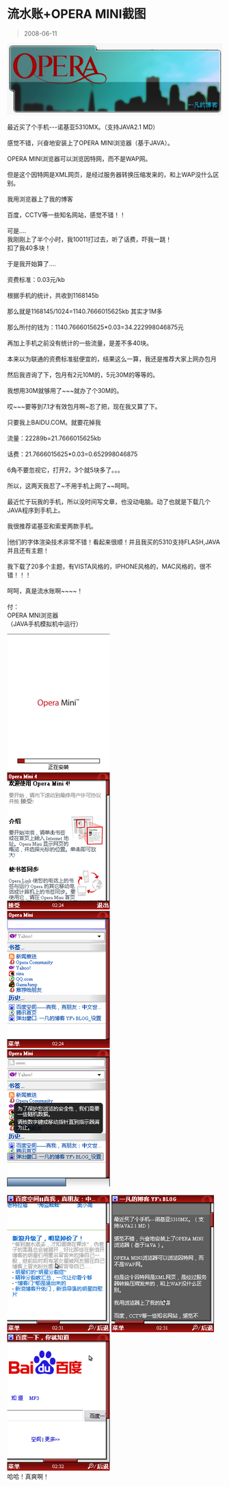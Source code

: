 # 流水账+OPERA MINI截图 

> 2008-06-11

<div class="pcs-article-content_ptkaiapt4bxy_baiduscarticle" id="detailArticleContent_ptkaiapt4bxy_baiduscarticle">
 <p>
  <img class="blogimg" small="0" src="images/68f4368dd957c734b50daf62f0f1288c.jpg"/>
 </p>
 <p>
  最近买了个手机---诺基亚5310MX。（支持JAVA2.1 MD）
  <br/>
  <br/>
  感觉不错，兴奋地安装上了OPERA MINI浏览器（基于JAVA）。
  <br/>
  <br/>
  OPERA MINI浏览器可以浏览因特网，而不是WAP网。
  <br/>
  <br/>
  但是这个因特网是XML网页，是经过服务器转换压缩发来的，和上WAP没什么区别。
  <br/>
  <br/>
  我用浏览器上了我的博客
  <br/>
  <br/>
  百度，CCTV等一些知名网站，感觉不错！！
  <br/>
  <br/>
  可是....
  <br/>
  我刚刚上了半个小时，我10011打过去，听了话费，吓我一跳！
  <br/>
  扣了我40多块！
  <br/>
  <br/>
  于是我开始算了....
  <br/>
  <br/>
  资费标准：0.03元/kb
  <br/>
  <br/>
  根据手机的统计，共收到1168145b
  <br/>
  <br/>
  那么就是1168145/1024=1140.7666015625kb 其实才1M多
  <br/>
  <br/>
  那么所付的钱为：1140.7666015625*0.03=34.222998046875元
  <br/>
  <br/>
  再加上手机之前没有统计的一些流量，是差不多40块。
  <br/>
  <br/>
  本来以为联通的资费标准挺便宜的，结果这么一算，我还是推荐大家上网办包月
  <br/>
  <br/>
  然后我咨询了下，包月有2元10M的，5元30M的等等的。
  <br/>
  <br/>
  我想用30M就够用了~~~就办了个30M的。
  <br/>
  <br/>
  哎~~~要等到7.1才有效包月啊~忍了把，现在我又算了下。
  <br/>
  <br/>
  只要我上BAIDU.COM。就要花掉我
  <br/>
  <br/>
  流量：22289b=21.7666015625kb
  <br/>
  <br/>
  话费：21.7666015625*0.03=0.652998046875
  <br/>
  <br/>
  6角不要忽视它，打开2，3个就5块多了。。。
  <br/>
  <br/>
  所以，这两天我忍了~不用手机上网了~~呵呵。
  <br/>
  <br/>
  最近忙于玩我的手机，所以没时间写文章，也没动电脑。动了也就是下载几个JAVA程序到手机上。
  <br/>
  <br/>
  我很推荐诺基亚和索爱两款手机。
  <br/>
  <br/>
  |他们的字体渲染技术非常不错！看起来很顺！并且我买的5310支持FLASH,JAVA并且还有主题！
  <br/>
  <br/>
  我下载了20多个主题，有VISTA风格的，IPHONE风格的，MAC风格的，很不错！！！
  <br/>
  <br/>
  呵呵，真是流水账啊~~~~！
  <br/>
  <br/>
  付：
  <br/>
  OPERA MNI浏览器
  <br/>
  （JAVA手机模拟机中运行）
 </p>
 <img class="blogimg" small="0" src="images/7dace929fdeba4d98f2c1d59297c860f.jpg"/>
 <br/>
 <img class="blogimg" small="0" src="images/d91bc95997eafc3e9a0581539f89d57b.jpg"/>
 <br/>
 <img class="blogimg" small="0" src="images/178c4646cdee736139dad07c50fdb8f4.jpg"/>
 <br/>
 <img class="blogimg" small="0" src="images/03ac27d26e2268f55f14981349bb7f0e.jpg"/>
 <br/>
 <br/>
 <img class="blogimg" small="0" src="images/c1ead561af6f3d4849d58cfeb03d929d.jpg"/>
 <img class="blogimg" small="0" src="images/3825a56eec6757a05f809cc956d78574.jpg"/>
 <br/>
 <img class="blogimg" small="0" src="images/2f94e2e9d1009f1982c6dd07e6841fb7.jpg"/>
 <br/>
 哈哈！真爽啊！
</div>


